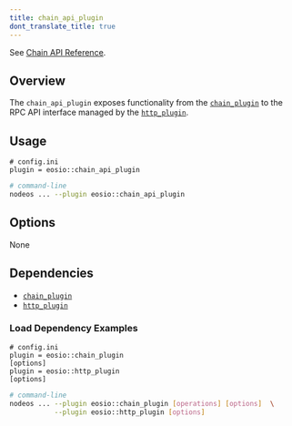 ```yaml
---
title: chain_api_plugin
dont_translate_title: true
---
```


See [Chain API Reference](https://docs.vaulta.com/apis/leap/latest/chain.api/).

## Overview

The `chain_api_plugin` exposes functionality from the [`chain_plugin`](./chain-plugin.md) to the RPC API interface managed by the [`http_plugin`](./http-plugin/index.md).

## Usage

```console
# config.ini
plugin = eosio::chain_api_plugin
```
```sh
# command-line
nodeos ... --plugin eosio::chain_api_plugin
```

## Options

None

## Dependencies

* [`chain_plugin`](./chain-plugin.md)
* [`http_plugin`](./http-plugin.md)

### Load Dependency Examples

```console
# config.ini
plugin = eosio::chain_plugin
[options]
plugin = eosio::http_plugin
[options]
```
```sh
# command-line
nodeos ... --plugin eosio::chain_plugin [operations] [options]  \
           --plugin eosio::http_plugin [options]
```
